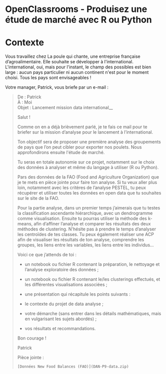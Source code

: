 # OpenClassrooms - Produisez une étude de marché avec R ou Python

# Contexte
Vous travaillez chez La poule qui chante, une entreprise française d’agroalimentaire. Elle souhaite se développer à l'international.
L'international, oui, mais pour l'instant, le champ des possibles est bien large : aucun pays particulier ni aucun continent n'est pour le moment choisi. Tous les pays sont envisageables !

Votre manager, Patrick, vous briefe par un e-mail :

> De : Patrick  
> À : Moi  
> Objet : Lancement mission data international__
>
> Salut !
>
> Comme on en a déjà brièvement parlé, je te fais ce mail pour te briefer sur la mission d’analyse pour le lancement à l’international.
>
> Ton objectif sera de proposer une première analyse des groupements de pays que l’on peut cibler pour exporter nos poulets. Nous approfondirons ensuite l'étude de marché.
>
> Tu seras en totale autonomie sur ce projet, notamment sur le choix des données à analyser et même du langage à utiliser (R ou Python).
>
> Pars des données de la FAO (Food and Agriculture Organization) que je te mets en pièce jointe pour faire ton analyse. Si tu veux aller plus loin, notamment avec les critères de l’analyse PESTEL, tu peux récupérer et utiliser toutes les données en open data que tu souhaites sur le site de la FAO.
>
> Pour la partie analyse, dans un premier temps j’aimerais que tu testes la classification ascendante hiérarchique, avec un dendrogramme comme visualisation. Ensuite tu pourras utiliser la méthode des k-means, afin d’affiner l’analyse et comparer les résultats des deux méthodes de clustering. N'hésite pas à prendre le temps d’analyser les centroïdes de tes classes. Tu peux également réaliser une ACP afin de visualiser les résultats de ton analyse, comprendre les groupes, les liens entre les variables, les liens entre les individus...
>
> Voici ce que j’attends de toi :
>
> - un notebook ou fichier R contenant la préparation, le nettoyage et l’analyse exploratoire des données ;
> - un notebook ou fichier R contenant le/les clusterings effectués, et les différentes visualisations associées ;
>
> - une présentation qui récapitule les points suivants :
> - le contexte du projet de data analyse ;
> - votre démarche (sans entrer dans les détails mathématiques, mais en vulgarisant les sujets abordés) ;
> - vos résultats et recommandations.
>
>
>
> Bon courage !
>
> Patrick
>
> Pièce jointe :
>
>     [Données New Food Balances (FAO)](DAN-P9-data.zip)
